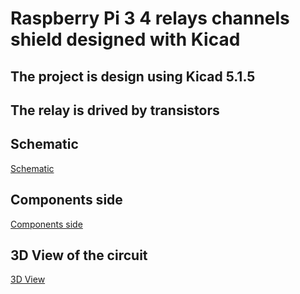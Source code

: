 # Raspberry Pi 3 4 relays channels shield designed with Kicad

## The project is design using Kicad 5.1.5 

## The relay is drived by transistors

## Schematic

[Schematic](/images/schematic.png)

## Components side 
[Components side ](/images/pistes.png)

## 3D View of the circuit
[3D View ](/images/3d.png)